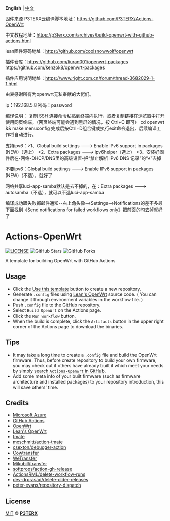**English** | [中文](https://p3terx.com/archives/build-openwrt-with-github-actions.html)

固件来源 P3TERX云编译脚本地址：https://github.com/P3TERX/Actions-OpenWrt

中文教程地址：https://p3terx.com/archives/build-openwrt-with-github-actions.html

lean固件源码地址：https://github.com/coolsnowwolf/openwrt

插件仓库：https://github.com/liuran001/openwrt-packages https://github.com/kenzok8/openwrt-packages

插件应用说明地址：https://www.right.com.cn/forum/thread-3682029-1-1.html

由衷感谢所有为openwrt无私奉献的大佬们。

ip：192.168.5.8 密码：password

编译说明： 复制 SSH 连接命令粘贴到终端内执行，或者复制链接在浏览器中打开使用网页终端。（网页终端可能会遇到黑屏的情况，按 Ctrl+C 即可） cd openwrt && make menuconfig 完成后按Ctrl+D组合键或执行exit命令退出，后续编译工作将自动进行。

支持ipv6：>1、Global build settings ---> Enable IPv6 support in packages (NEW)（选上） >2、Extra packages ---> ipv6helper（选上） >3、安装好固件后在-网络-DHCP/DNS里的高级设置-把“禁止解析 IPv6 DNS 记录”的“√”去掉

不要ipv6：Global build settings ---> Enable IPv6 support in packages (NEW)（不选），就好了

网络共享luci-app-samba默认是去不掉的，在：Extra packages ---> autosamba（不选），就可以不选luci-app-samba

编译成功跟失败都邮件通知--右上角头像-->Settings-->Notifications的差不多最下面找到《Send notifications for failed workflows only》把前面的勾去掉就好了

# Actions-OpenWrt

[![LICENSE](https://img.shields.io/github/license/mashape/apistatus.svg?style=flat-square&label=LICENSE)](https://github.com/P3TERX/Actions-OpenWrt/blob/master/LICENSE)
![GitHub Stars](https://img.shields.io/github/stars/P3TERX/Actions-OpenWrt.svg?style=flat-square&label=Stars&logo=github)
![GitHub Forks](https://img.shields.io/github/forks/P3TERX/Actions-OpenWrt.svg?style=flat-square&label=Forks&logo=github)

A template for building OpenWrt with GitHub Actions

## Usage

- Click the [Use this template](https://github.com/P3TERX/Actions-OpenWrt/generate) button to create a new repository.
- Generate `.config` files using [Lean's OpenWrt](https://github.com/coolsnowwolf/lede) source code. ( You can change it through environment variables in the workflow file. )
- Push `.config` file to the GitHub repository.
- Select `Build OpenWrt` on the Actions page.
- Click the `Run workflow` button.
- When the build is complete, click the `Artifacts` button in the upper right corner of the Actions page to download the binaries.

## Tips

- It may take a long time to create a `.config` file and build the OpenWrt firmware. Thus, before create repository to build your own firmware, you may check out if others have already built it which meet your needs by simply [search `Actions-Openwrt` in GitHub](https://github.com/search?q=Actions-openwrt).
- Add some meta info of your built firmware (such as firmware architecture and installed packages) to your repository introduction, this will save others' time.

## Credits

- [Microsoft Azure](https://azure.microsoft.com)
- [GitHub Actions](https://github.com/features/actions)
- [OpenWrt](https://github.com/openwrt/openwrt)
- [Lean's OpenWrt](https://github.com/coolsnowwolf/lede)
- [tmate](https://github.com/tmate-io/tmate)
- [mxschmitt/action-tmate](https://github.com/mxschmitt/action-tmate)
- [csexton/debugger-action](https://github.com/csexton/debugger-action)
- [Cowtransfer](https://cowtransfer.com)
- [WeTransfer](https://wetransfer.com/)
- [Mikubill/transfer](https://github.com/Mikubill/transfer)
- [softprops/action-gh-release](https://github.com/softprops/action-gh-release)
- [ActionsRML/delete-workflow-runs](https://github.com/ActionsRML/delete-workflow-runs)
- [dev-drprasad/delete-older-releases](https://github.com/dev-drprasad/delete-older-releases)
- [peter-evans/repository-dispatch](https://github.com/peter-evans/repository-dispatch)

## License

[MIT](https://github.com/P3TERX/Actions-OpenWrt/blob/main/LICENSE) © [**P3TERX**](https://p3terx.com)
